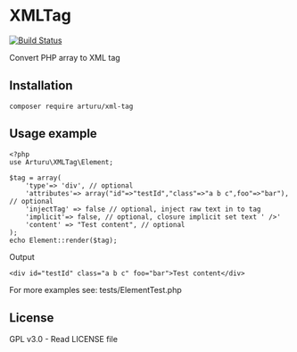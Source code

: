 # XMLTag
[![Build Status](https://travis-ci.org/arturu/XMLTag.svg?branch=master)](https://travis-ci.org/arturu/XMLTag)

Convert PHP array to XML tag

## Installation

```
composer require arturu/xml-tag
```

## Usage example
```
<?php
use Arturu\XMLTag\Element;

$tag = array(
    'type'=> 'div', // optional
    'attributes'=> array("id"=>"testId","class"=>"a b c",foo"=>"bar"), // optional
    'injectTag' => false // optional, inject raw text in to tag
    'implicit'=> false, // optional, closure implicit set text ' />'
    'content' => "Test content", // optional
);
echo Element::render($tag);
```
Output
```
<div id="testId" class="a b c" foo="bar">Test content</div>
```
For more examples see: tests/ElementTest.php

## License
GPL v3.0 - Read LICENSE file